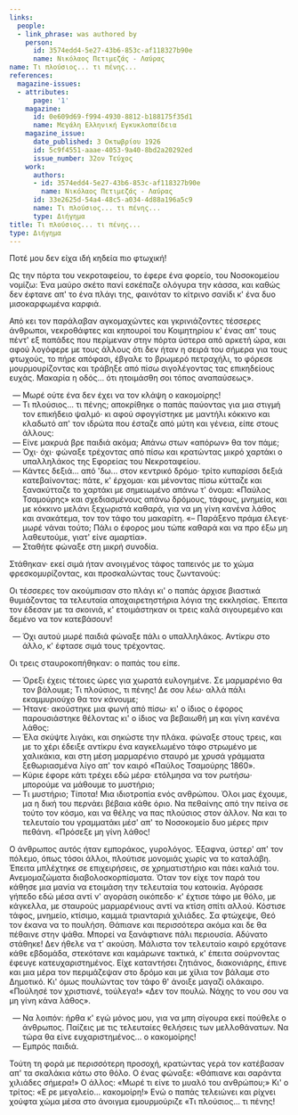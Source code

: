 ```yaml
---
links:
  people:
  - link_phrase: was authored by
    person:
      id: 3574edd4-5e27-43b6-853c-af118327b90e
      name: Νικόλαος Πετιμεζάς - Λαύρας
name: Τι πλούσιος... τι πένης...
references:
  magazine-issues:
  - attributes:
      page: '1'
    magazine:
      id: 0e609d69-f994-4930-8812-b188175f35d1
      name: Μεγάλη Ελληνική Εγκυκλοπαίδεια
    magazine_issue:
      date_published: 3 Οκτωβρίου 1926
      id: 5c9f4551-aaae-4053-9a40-8bd2a20292ed
      issue_number: 32ον Τεύχος
    work:
      authors:
      - id: 3574edd4-5e27-43b6-853c-af118327b90e
        name: Νικόλαος Πετιμεζάς - Λαύρας
      id: 33e2625d-54a4-48c5-a034-4d88a196a5c9
      name: Τι πλούσιος... τι πένης...
      type: Διήγημα
title: Τι πλούσιος... τι πένης...
type: Διήγημα
---
```


<main class="content" itemprop="text">
<p>Ποτέ μου δεν είχα ιδή κηδεία πιο φτωχική!</p>

<p>Ως την πόρτα του νεκροταφείου, το έφερε ένα φορείο, του Νοσοκομείου νομίζω: Ένα μαύρο σκέτο πανί εσκέπαζε ολόγυρα την
κάσσα, και καθώς δεν έφτανε απ' το ένα πλάγι της, φαινόταν το κίτρινο σανίδι κ' ένα δυο μισοκαρφωμένα καρφιά.</p>

<p>Από κει τον παράλαβαν αγκομαχώντες και γκρινιάζοντες τέσσερες άνθρωποι, νεκροθάφτες και κηπουροί του Κοιμητηρίου κ' ένας
απ' τους πέντ' εξ παπάδες που περίμεναν στην πόρτα ύστερα από αρκετή ώρα, και αφού λογόφερε με τους άλλους ότι δεν ήταν
η σειρά του σήμερα για τους φτωχούς, το πήρε απόφασι, έβγαλε το βρωμερό πετραχήλι, το φόρεσε μουρμουρίζοντας και τράβηξε
από πίσω σιγολέγοντας τας επικηδείους ευχάς. Μακαρία η οδός... ότι ητοιμάσθη σοι τόπος αναπαύσεως».</p>

<ol style="list-style-type: '&mdash; '">
  <li>Μωρέ ούτε ένα δεν έχει να τον κλάψη ο κακομοίρης!</li>
  <li>
    Τι πλούσιος... τι πένης; αποκρίθηκε ο παπάς παύοντας για μια στιγμή τον επικήδειο ψαλμό· κι αφού σφογγίστηκε με
    μαντήλι κόκκινο και κλαδωτό απ' τον ιδρώτα που έσταζε από μύτη και γένεια, είπε στους άλλους:
  </li>
  <li>Είνε μακρυά βρε παιδιά ακόμα; Απάνω στων «απόρων» θα τον πάμε;</li>
  <li>Όχι· όχι· φώναξε τρέχοντας από πίσω και κρατώντας μικρό χαρτάκι ο υπαλληλάκος της Εφορείας του Νεκροταφείου.</li>
  <li>
    Κάντες δεξιά... από 'δω... στον κεντρικό δρόμο· τρίτο κυπαρίσσι δεξιά κατεβαίνοντας: πάτε, κ' έρχομαι· και μένοντας
    πίσω κύτταζε και ξανακύτταζε το χαρτάκι με σημειωμένο απάνω τ' όνομα: «Παύλος Τσαμούρης» και σχεδιασμένους απάνω
    δρόμους, τάφους, μνημεία, και με κόκκινο μελάνι ξεχωριστά καθαρά, για να μη γίνη κανένα λάθος και ανακάτεμα, τον
    τον τάφο του μακαρίτη. «&ndash; Παράξενο πράμα έλεγε· μωρέ νάναι τούτο; Πάλι ο έφορος μου τώπε καθαρά και να προ έξω
    μη λαθευτούμε, γιατ' είνε αμαρτία».
  </li>
  <li>Σταθήτε φώναξε στη μικρή συνοδία.</li>
</ol>

<p>Στάθηκαν· εκεί σιμά ήταν ανοιγμένος τάφος ταπεινός με το χώμα φρεσκομυρίζοντας, και προσκαλώντας τους ζωντανούς:</p>

<p>Οι τέσσερες τον ακούμπισαν στο πλάγι κι' ο παπάς άρχισε βιαστικά θυμιάζοντας τα τελευταία αποχαιρετηστήρια λόγια της
εκκλησίας. Έπειτα τον έδεσαν με τα σκοινιά, κ' ετοιμάστηκαν οι τρεις καλά σιγουρεμένο και δεμένο να τον κατεβάσουν!</p>

<ol style="list-style-type: '&mdash; '">
  <li>Όχι αυτού μωρέ παιδιά φώναξε πάλι ο υπαλληλάκος. Αντίκρυ στο άλλο, κ' έφτασε σιμά τους τρέχοντας.</li>
</ol>

<p>Οι τρεις σταυροκοπήθηκαν: ο παπάς του είπε.</p>

<ol style="list-style-type: '&mdash; '">
  <li>
    Όρεξι έχεις τέτοιες ώρες για χωρατά ευλογημένε. Σε μαρμαρένιο θα τον βάλουμε; Τι πλούσιος, τι πένης! Δε σου λέω·
    αλλά πάλι εκαμμυριούχο θα τον κάνουμε;
  </li>
  <li>
    Ήτανε· ακούστηκε μια φωνή από πίσω· κι' ο ίδιος ο έφορος παρουσιάστηκε θέλοντας κι' ο ίδιος να βεβαιωθή μη και γίνη
    κανένα λάθος:
  </li>
  <li>
    Έλα σκύψτε λιγάκι, και σηκώστε την πλάκα. φώναξε στους τρεις, και με το χέρι έδειξε αντίκρυ ένα καγκελωμένο τάφο
    στρωμένο με χαλικάκια, και στη μέση μαρμαρένιο σταυρό με χρυσά γράμματα ξεθωριασμένα λίγο απ' τον καιρό «Παύλος
    Τσαμούρης 1860».
  </li>
  <li>Κύριε έφορε κάτι τρέχει εδώ μέρα· ετόλμησα να τον ρωτήσω· μπορούμε να μάθουμε το μυστήριο;</li>
  <li>
    Τι μυστήριο; Τίποτα! Μια ιδιοτροπία ενός ανθρώπου. Όλοι μας έχουμε, μα η δική του περνάει βέβαια κάθε όριο. Να
    πεθαίνης από την πείνα σε τούτο τον κόσμο, και να θέλης να πας πλούσιος στον άλλον. Να και το τελευταίο του
    γραμματάκι μέσ' απ' το Νοσοκομείο δυο μέρες πριν πεθάνη. «Πρόσεξε μη γίνη λάθος!
  </li>
</ol>

<p>Ο άνθρωπος αυτός ήταν εμποράκος, γυρολόγος. Έξαφνα, ύστερ' απ' τον πόλεμο, όπως τόσοι άλλοι, πλούτισε μονομιάς χωρίς να
το καταλάβη. Έπειτα μπλέχτηκε σε επιχειρήσεις, σε χρηματιστήριο και πάει καλιά του. Ανεμομαζώματα διαβολοσκορπίσματα.
Όταν τον είχε τον παρά του κάθησε μια μανία να ετοιμάση την τελευταία του κατοικία. Αγόρασε γήπεδο εδώ μέσα αντί ν'
αγοράση οικόπεδο· κ' έχτισε τάφο με θόλο, με κάγκελλα, με σταυρούς μαρμαρένιους αντί να κτίση σπίτι αλλού. Κόστισε
τάφος, μνημείο, κτίσιμο, καμμιά τριανταριά χιλιάδες. Σα φτώχεψε, Θεό τον έκανα να το πουλήση. Θάπιανε και περισσότερα
ακόμα και δε θα πέθαινε στην ψάθα. Μπορεί να ξανάφτιανε πάλι περιουσία. Αδύνατο στάθηκε! Δεν ήθελε να τ' ακούση. Μάλιστα
τον τελευταίο καιρό ερχότανε κάθε εβδομάδα, στεκότανε και καμάρωνε τακτικά, κ' έπειτα σούρνοντας έφευγε
κατευχαριστημένος. Είχε καταντήσει ζητιάνος, διακονιάρης, έπινε και μια μέρα τον περιμάζεψαν στο δρόμο και με χίλια τον
βάλαμε στο Δημοτικό. Κι' όμως πουλώντας τον τάφο θ' άνοιξε μαγαζί ολάκαιρο. «Πούλησέ τον χριστιανέ, τούλεγα!» «Δεν τον
πουλώ. Νάχης το νου σου να μη γίνη κάνα λάθος».</p>

<ol style="list-style-type: '&mdash; '">
  <li>
    Να λοιπόν: ήρθα κ' εγώ μόνος μου, για να μπη σίγουρα εκεί πούθελε ο άνθρωπος. Παίζεις με τις τελευταίες θελήσεις
    των μελλοθάνατων. Να τώρα θα είνε ευχαριστημένος... ο κακομοίρης!</li>
  <li>Εμπρός παιδιά.</li>
</ol>

<p>Τούτη τη φορά με περισσότερη προσοχή, κρατώντας γερά τον κατέβασαν απ' τα σκαλάκια κάτω στο θόλο. Ο ένας φώναξε:
«Θάπιανε και σαράντα χιλιάδες σήμερα!» Ο άλλος: «Μωρέ τι είνε το μυαλό του ανθρώπου;» Κι' ο τρίτος: «Ε ρε μεγαλείο...
κακομοίρη!» Ενώ ο παπάς τελειώνει και ρίχνει χούφτα χώμα μέσα στο άνοιγμα εμουρμούριζε «Τι πλούσιος... τι πένης!</p>
</main>
